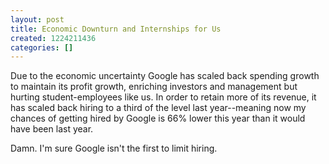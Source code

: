```yaml
---
layout: post
title: Economic Downturn and Internships for Us
created: 1224211436
categories: []
---
```

Due to the economic uncertainty Google has scaled back spending growth to maintain its profit growth, enriching investors and management but hurting student-employees like us. In order to retain more of its revenue, it has scaled back hiring to a third of the level last year--meaning now my chances of getting hired by Google is 66% lower this year than it would have been last year.

Damn. I'm sure Google isn't the first to limit hiring.
